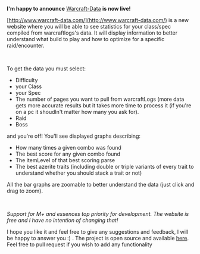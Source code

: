 **I'm happy to announce** [Warcraft-Data](http://www.warcraft-data.com) **is now live!**

[http://www.warcraft-data.com/](http://www.warcraft-data.com/)  is a new website where you will be able to see statistics for your class/spec compiled from warcraftlogs's data. It will display information to better understand what build to play and how to optimize for a specific raid/encounter.

&#x200B;

To get the data you must select:

* Difficulty
* your Class
* your Spec
* The number of pages you want to pull from warcraftLogs (more data gets more accurate results but it takes more time to process it (if you're on a pc it shoudln't matter how many you ask for).
* Raid
* Boss

and you're off! You'll see displayed graphs describing:

* How many times a given combo was found
* The best score for any given combo found
* The itemLevel of that best scoring parse
* The best azerite traits (including double or triple variants of every trait to understand whether you should stack a trait or not)

All the bar graphs are zoomable to better understand the data (just click and drag to zoom).

&#x200B;

*Support for M+ and essences top priority for development. The website is free and I have no intention of changing that!*

I hope you like it and feel free to give any suggestions and feedback, I will be happy to answer you :) . The project is open source and available [here](https://github.com/Jamesinvi/Warcraft-Data). Feel free to pull request if you wish to add any functionality
